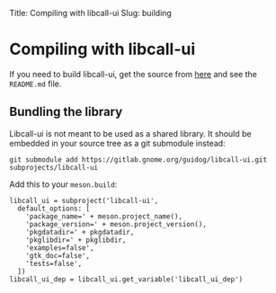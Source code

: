 Title: Compiling with libcall-ui
Slug: building

# Compiling with libcall-ui

If you need to build libcall-ui, get the source from
[here](https://gitlab.gnome.org/guidog/libcall-ui/) and see the `README.md` file.

## Bundling the library

Libcall-ui is not meant to be used as a shared library. It should be embedded in your source
tree as a git submodule instead:

```
git submodule add https://gitlab.gnome.org/guidog/libcall-ui.git subprojects/libcall-ui
```

Add this to your `meson.build`:

```meson
libcall_ui = subproject('libcall-ui',
  default_options: [
    'package_name=' + meson.project_name(),
    'package_version=' + meson.project_version(),
    'pkgdatadir=' + pkgdatadir,
    'pkglibdir=' + pkglibdir,
    'examples=false',
    'gtk_doc=false',
    'tests=false',
  ])
libcall_ui_dep = libcall_ui.get_variable('libcall_ui_dep')
```
